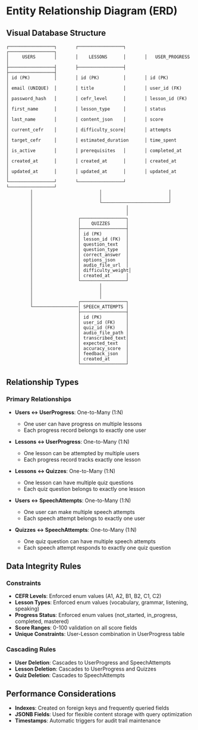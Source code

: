 # Entity Relationship Diagram (ERD)

## Visual Database Structure

```
┌─────────────────┐       ┌─────────────────┐       ┌─────────────────┐
│     USERS       │       │    LESSONS      │       │   USER_PROGRESS │
├─────────────────┤       ├─────────────────┤       ├─────────────────┤
│ id (PK)         │       │ id (PK)         │       │ id (PK)         │
│ email (UNIQUE)  │       │ title           │       │ user_id (FK)    │
│ password_hash   │       │ cefr_level      │       │ lesson_id (FK)  │
│ first_name      │       │ lesson_type     │       │ status          │
│ last_name       │       │ content_json    │       │ score           │
│ current_cefr    │       │ difficulty_score│       │ attempts        │
│ target_cefr     │       │ estimated_duration      │ time_spent      │
│ is_active       │       │ prerequisites   │       │ completed_at    │
│ created_at      │       │ created_at      │       │ created_at      │
│ updated_at      │       │ updated_at      │       │ updated_at      │
└─────────────────┘       └─────────────────┘       └─────────────────┘
         │                         │                         │
         │                         │                         │
         │                         └─────────────────────────┘
         │                                   │
         │                                   │
         │                 ┌─────────────────┐
         │                 │    QUIZZES      │
         │                 ├─────────────────┤
         │                 │ id (PK)         │
         │                 │ lesson_id (FK)  │
         │                 │ question_text   │
         │                 │ question_type   │
         │                 │ correct_answer  │
         │                 │ options_json    │
         │                 │ audio_file_url  │
         │                 │ difficulty_weight│
         │                 │ created_at      │
         │                 └─────────────────┘
         │                         │
         │                         │
         │                         │
         │                 ┌─────────────────┐
         └─────────────────│ SPEECH_ATTEMPTS │
                           ├─────────────────┤
                           │ id (PK)         │
                           │ user_id (FK)    │
                           │ quiz_id (FK)    │
                           │ audio_file_path │
                           │ transcribed_text│
                           │ expected_text   │
                           │ accuracy_score  │
                           │ feedback_json   │
                           │ created_at      │
                           └─────────────────┘
```

## Relationship Types

### Primary Relationships
- **Users ↔ UserProgress**: One-to-Many (1:N)
  - One user can have progress on multiple lessons
  - Each progress record belongs to exactly one user

- **Lessons ↔ UserProgress**: One-to-Many (1:N)
  - One lesson can be attempted by multiple users
  - Each progress record tracks exactly one lesson

- **Lessons ↔ Quizzes**: One-to-Many (1:N)
  - One lesson can have multiple quiz questions
  - Each quiz question belongs to exactly one lesson

- **Users ↔ SpeechAttempts**: One-to-Many (1:N)
  - One user can make multiple speech attempts
  - Each speech attempt belongs to exactly one user

- **Quizzes ↔ SpeechAttempts**: One-to-Many (1:N)
  - One quiz question can have multiple speech attempts
  - Each speech attempt responds to exactly one quiz question

## Data Integrity Rules

### Constraints
- **CEFR Levels**: Enforced enum values (A1, A2, B1, B2, C1, C2)
- **Lesson Types**: Enforced enum values (vocabulary, grammar, listening, speaking)
- **Progress Status**: Enforced enum values (not_started, in_progress, completed, mastered)
- **Score Ranges**: 0-100 validation on all score fields
- **Unique Constraints**: User-Lesson combination in UserProgress table

### Cascading Rules
- **User Deletion**: Cascades to UserProgress and SpeechAttempts
- **Lesson Deletion**: Cascades to UserProgress and Quizzes
- **Quiz Deletion**: Cascades to SpeechAttempts

## Performance Considerations
- **Indexes**: Created on foreign keys and frequently queried fields
- **JSONB Fields**: Used for flexible content storage with query optimization
- **Timestamps**: Automatic triggers for audit trail maintenance